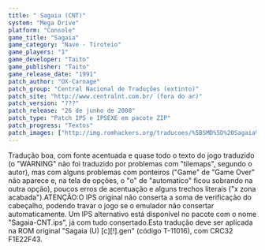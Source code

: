 ```yaml
---
title: " Sagaia (CNT)"
system: "Mega Drive"
platform: "Console"
game_title: "Sagaia"
game_category: "Nave - Tiroteio"
game_players: "1"
game_developer: "Taito"
game_publisher: "Taito"
game_release_date: "1991"
patch_author: "OX-Carnage"
patch_group: "Central Nacional de Traduções (extinto)"
patch_site: "http://www.centralnt.com.br/ (fora do ar)"
patch_version: "???"
patch_release: "26 de junho de 2008"
patch_type: "Patch IPS e IPSEXE em pacote ZIP"
patch_progress: "Textos"
patch_images: ["http://img.romhackers.org/traducoes/%5BSMD%5D%20Sagaia%20-%20CNT%20-%201.png","http://img.romhackers.org/traducoes/%5BSMD%5D%20Sagaia%20-%20CNT%20-%202.png","http://img.romhackers.org/traducoes/%5BSMD%5D%20Sagaia%20-%20CNT%20-%203.png"]
---
```

Tradução boa, com fonte acentuada e quase todo o texto do jogo traduzido (o "WARNING" não foi traduzido por problemas com "tilemaps", segundo o autor), mas com alguns problemas com ponteiros ("Game" de "Game Over" não aparece e, na tela de opções, o "o" de "automatico" ficou sobrando na outra opção), poucos erros de acentuação e alguns trechos literais ("x zona acabada").ATENÇÃO:O IPS original não conserta a soma de verificação do cabeçalho, podendo travar o jogo se o emulador não consertar automaticamente. Um IPS alternativo está disponível no pacote com o nome "Sagaia-CNT.ips", já com tudo consertado.Esta tradução deve ser aplicada na ROM original "Sagaia (U) [c][!].gen" (código T-11016), com CRC32 F1E22F43.